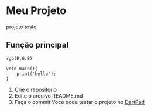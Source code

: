 
# Meu Projeto
projeto teste 
## Função principal
`rgb(R,G,B)`

```
void main(){
    print('hello');
}
```
1. Crie o repositorio
2. Edite o arquivo README.md
3. Faça o commit 
Voce pode testar o projeto no [DartPad](https://dartpad.dev/)
